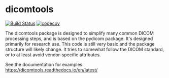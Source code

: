 # dicomtools

[![Build Status](https://travis-ci.org/stevenengler/dicomtools.svg?branch=master)](https://travis-ci.org/stevenengler/dicomtools)
[![codecov](https://codecov.io/gh/stevenengler/dicomtools/branch/master/graph/badge.svg)](https://codecov.io/gh/stevenengler/dicomtools)

The dicomtools package is designed to simplify many common DICOM processing steps, and is based
on the pydicom package.
It's designed primarily for research use.
This code is still very basic and the package structure will likely change.
It tries to somewhat follow the DICOM standard, or to at least avoid vendor-specific attributes.

See the documentation for examples: https://dicomtools.readthedocs.io/en/latest/
